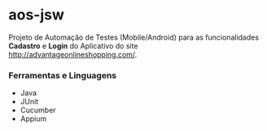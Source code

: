 
# aos-jsw
Projeto de Automação de Testes (Mobile/Android) para as funcionalidades **Cadastro** e **Login** do Aplicativo do site http://advantageonlineshopping.com/. 


### Ferramentas e Linguagens
 - Java
 - JUnit
 - Cucumber
 - Appium

